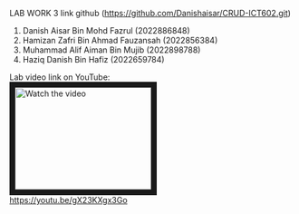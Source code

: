  LAB WORK 3 link github (https://github.com/Danishaisar/CRUD-ICT602.git)

1) Danish Aisar Bin Mohd Fazrul (2022886848)
2) Hamizan Zafri Bin Ahmad Fauzansah (2022856384)
3) Muhammad Alif Aiman Bin Mujib (2022898788)
4) Haziq Danish Bin Hafiz (2022659784)

Lab video link on YouTube:
<br>
<a href="http://www.youtube.com/watch?feature=player_embedded&v=gX23KXgx3Go" target="_blank">
 <img src="http://img.youtube.com/vi/gX23KXgx3Go/mqdefault.jpg" alt="Watch the video" width="240" height="180" border="10" />
</a>
<br>
https://youtu.be/gX23KXgx3Go